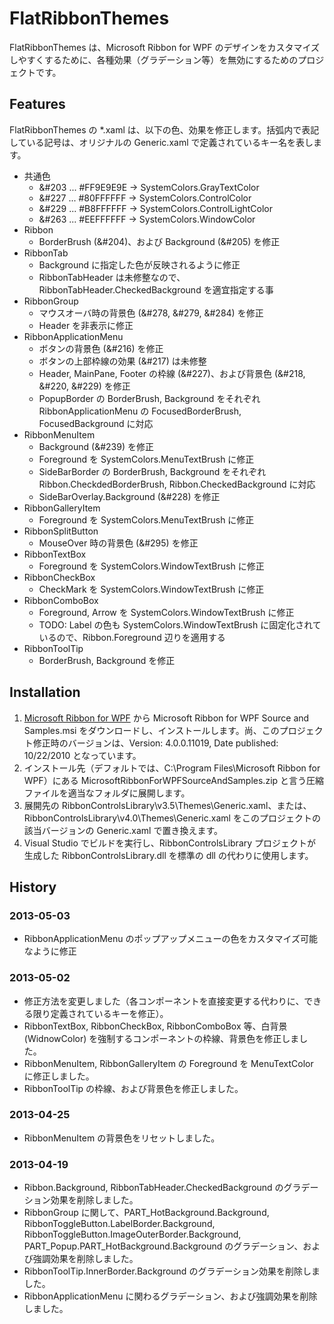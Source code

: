 # FlatRibbonThemes

FlatRibbonThemes は、Microsoft Ribbon for WPF のデザインをカスタマイズしやすくするために、各種効果（グラデーション等）を無効にするためのプロジェクトです。

## Features

FlatRibbonThemes の *.xaml は、以下の色、効果を修正します。括弧内で表記している記号は、オリジナルの Generic.xaml で定義されているキー名を表します。

* 共通色
    * &#203 ... #FF9E9E9E -> SystemColors.GrayTextColor
    * &#227 ... #80FFFFFF -> SystemColors.ControlColor
    * &#229 ... #B8FFFFFF -> SystemColors.ControlLightColor
    * &#263 ... #EEFFFFFF -> SystemColors.WindowColor
* Ribbon
    * BorderBrush (&#204)、および Background (&#205) を修正
* RibbonTab
    * Background に指定した色が反映されるように修正
    * RibbonTabHeader は未修整なので、RibbonTabHeader.CheckedBackground を適宜指定する事
* RibbonGroup
    * マウスオーバ時の背景色 (&#278, &#279, &#284) を修正
    * Header を非表示に修正
* RibbonApplicationMenu
    * ボタンの背景色 (&#216) を修正
    * ボタンの上部枠線の効果 (&#217) は未修整
    * Header, MainPane, Footer の枠線 (&#227)、および背景色 (&#218, &#220, &#229) を修正
    * PopupBorder の BorderBrush, Background をそれぞれ RibbonApplicationMenu の FocusedBorderBrush, FocusedBackground に対応
* RibbonMenuItem
    * Background (&#239) を修正
    * Foreground を SystemColors.MenuTextBrush に修正
    * SideBarBorder の BorderBrush, Background をそれぞれ Ribbon.CheckdedBorderBrush, Ribbon.CheckedBackground に対応
    * SideBarOverlay.Background (&#228) を修正
* RibbonGalleryItem
    * Foreground を SystemColors.MenuTextBrush に修正
* RibbonSplitButton
    * MouseOver 時の背景色 (&#295) を修正
* RibbonTextBox
    * Foreground を SystemColors.WindowTextBrush に修正
* RibbonCheckBox
    * CheckMark を SystemColors.WindowTextBrush に修正
* RibbonComboBox
    * Foreground, Arrow を SystemColors.WindowTextBrush に修正
    * TODO: Label の色も SystemColors.WindowTextBrush に固定化されているので、Ribbon.Foreground 辺りを適用する
* RibbonToolTip
    * BorderBrush, Background を修正

## Installation

1. [Microsoft Ribbon for WPF](http://www.microsoft.com/en-us/download/details.aspx?id=11877 "Microsoft Ribbon for WPF") から Microsoft Ribbon for WPF Source and Samples.msi をダウンロードし、インストールします。尚、このプロジェクト修正時のバージョンは、Version: 4.0.0.11019, Date published: 10/22/2010 となっています。
2. インストール先（デフォルトでは、C:\Program Files\Microsoft Ribbon for WPF）にある MicrosoftRibbonForWPFSourceAndSamples.zip と言う圧縮ファイルを適当なフォルダに展開します。
3. 展開先の RibbonControlsLibrary\v3.5\Themes\Generic.xaml、または、RibbonControlsLibrary\v4.0\Themes\Generic.xaml をこのプロジェクトの該当バージョンの Generic.xaml で置き換えます。
4. Visual Studio でビルドを実行し、RibbonControlsLibrary プロジェクトが生成した RibbonControlsLibrary.dll を標準の dll の代わりに使用します。

## History

### 2013-05-03
* RibbonApplicationMenu のポップアップメニューの色をカスタマイズ可能なように修正

### 2013-05-02
* 修正方法を変更しました（各コンポーネントを直接変更する代わりに、できる限り定義されているキーを修正）。
* RibbonTextBox, RibbonCheckBox, RibbonComboBox 等、白背景 (WidnowColor) を強制するコンポーネントの枠線、背景色を修正しました。
* RibbonMenuItem, RibbonGalleryItem の Foreground を MenuTextColor に修正しました。
* RibbonToolTip の枠線、および背景色を修正しました。

### 2013-04-25
* RibbonMenuItem の背景色をリセットしました。

### 2013-04-19
* Ribbon.Background, RibbonTabHeader.CheckedBackground のグラデーション効果を削除しました。
* RibbonGroup に関して、PART_HotBackground.Background, RibbonToggleButton.LabelBorder.Background, RibbonToggleButton.ImageOuterBorder.Background, PART_Popup.PART_HotBackground.Background のグラデーション、および強調効果を削除しました。
* RibbonToolTip.InnerBorder.Background のグラデーション効果を削除しました。
* RibbonApplicationMenu に関わるグラデーション、および強調効果を削除しました。
